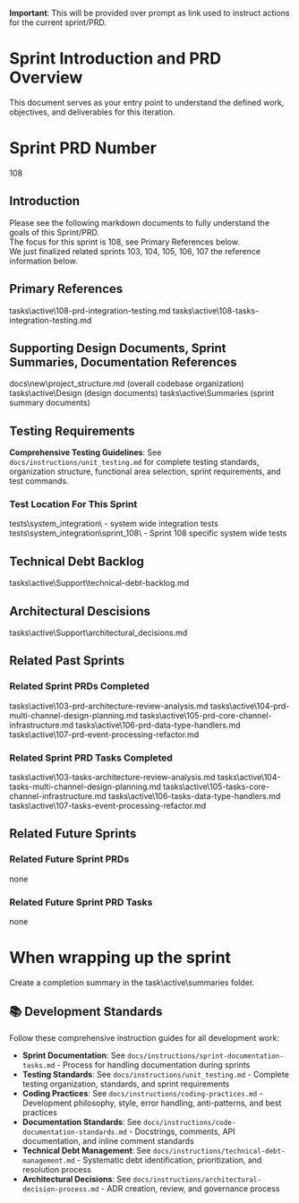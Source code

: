 **Important**: This will be provided over prompt as link used to instruct actions for the current sprint/PRD.  

# Sprint Introduction and PRD Overview
This document serves as your entry point to understand the defined work, objectives, and deliverables for this iteration.

# Sprint PRD Number
108

## Introduction
Please see the following markdown documents to fully understand the goals of this Sprint/PRD.  
The focus for this sprint is 108, see Primary References below.  
We just finalized related sprints 103, 104, 105, 106, 107 the reference information below.

## Primary References
tasks\active\108-prd-integration-testing.md
tasks\active\108-tasks-integration-testing.md


## Supporting Design Documents, Sprint Summaries, Documentation References
docs\new\project_structure.md (overall codebase organization)
tasks\active\Design (design documents)
tasks\active\Summaries (sprint summary documents)

## Testing Requirements
**Comprehensive Testing Guidelines**: See `docs/instructions/unit_testing.md` for complete testing standards, organization structure, functional area selection, sprint requirements, and test commands.

### Test Location For This Sprint
tests\system_integration\ - system wide integration tests
tests\system_integration\sprint_108\ - Sprint 108 specific system wide tests

## Technical Debt Backlog
tasks\active\Support\technical-debt-backlog.md

## Architectural Descisions
tasks\active\Support\architectural_decisions.md

## Related Past Sprints 
### Related Sprint PRDs Completed
tasks\active\103-prd-architecture-review-analysis.md
tasks\active\104-prd-multi-channel-design-planning.md
tasks\active\105-prd-core-channel-infrastructure.md
tasks\active\106-prd-data-type-handlers.md
tasks\active\107-prd-event-processing-refactor.md

### Related Sprint PRD Tasks Completed
tasks\active\103-tasks-architecture-review-analysis.md
tasks\active\104-tasks-multi-channel-design-planning.md
tasks\active\105-tasks-core-channel-infrastructure.md
tasks\active\106-tasks-data-type-handlers.md
tasks\active\107-tasks-event-processing-refactor.md

## Related Future Sprints 
### Related Future Sprint PRDs
none
### Related Future Sprint PRD Tasks
none

# When wrapping up the sprint
Create a completion summary in the task\active\summaries folder.

## 📚 Development Standards
Follow these comprehensive instruction guides for all development work:

- **Sprint Documentation**: See `docs/instructions/sprint-documentation-tasks.md` - Process for handling documentation during sprints
- **Testing Standards**: See `docs/instructions/unit_testing.md` - Complete testing organization, standards, and sprint requirements
- **Coding Practices**: See `docs/instructions/coding-practices.md` - Development philosophy, style, error handling, anti-patterns, and best practices
- **Documentation Standards**: See `docs/instructions/code-documentation-standards.md` - Docstrings, comments, API documentation, and inline comment standards
- **Technical Debt Management**: See `docs/instructions/technical-debt-management.md` - Systematic debt identification, prioritization, and resolution process
- **Architectural Decisions**: See `docs/instructions/architectural-decision-process.md` - ADR creation, review, and governance process
